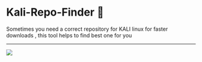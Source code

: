 # Kali-Repo-Finder 🎀
Sometimes you need a correct repository for KALI linux for faster downloads , this tool helps to find best one for you




--- 

![](https://c.tenor.com/CrWHpzxIZYEAAAAC/cat-typing-gif.gif)

